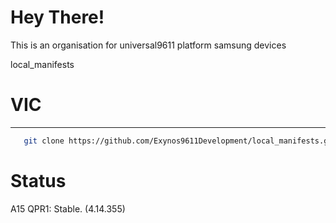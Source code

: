 # Hey There!
This is an organisation for universal9611 platform samsung devices

local_manifests
# VIC #
----------------
```bash
   git clone https://github.com/Exynos9611Development/local_manifests.git -b lineage-22 .repo/local_manifests
```

# Status #
A15 QPR1: Stable. (4.14.355)

